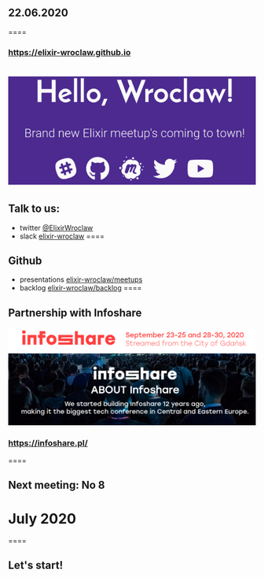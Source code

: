 ## 22.06.2020
====

### <a href="https://elixir-wroclaw.github.io/">https://elixir-wroclaw.github.io</a>
<img src="slides/elixir-wroclaw-site.png" style="border:none;"></img>
====

## Talk to us:
- twitter <a href="https://twitter.com/elixirwroclaw">@ElixirWroclaw</a>
- slack <a href="https://elixir-wroclaw.github.io/">elixir-wroclaw</a>
====

## Github
- presentations <a href="https://github.com/elixir-wroclaw/elixir-wroclaw/blob/master/meetups/README.md">elixir-wroclaw/meetups</a>
- backlog <a href="https://github.com/elixir-wroclaw/elixir-wroclaw/blob/master/backlog/README.md">elixir-wroclaw/backlog</a>
====

## Partnership with Infoshare

<img src="slides/infoshare_title.png" style="border:none"></img>
<img src="slides/infoshare_about.png"></img>

### https://infoshare.pl/ 

====

## Next meeting: No 8

# July 2020 

====

## Let's start!
